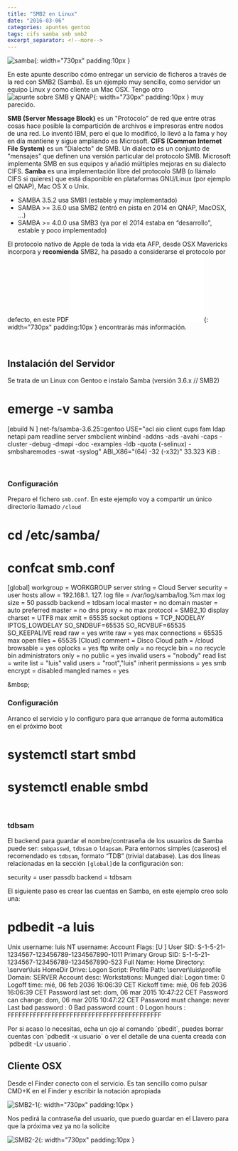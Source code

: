 ```yaml
---
title: "SMB2 en Linux"
date: "2016-03-06"
categories: apuntes gentoo
tags: cifs samba smb smb2
excerpt_separator: <!--more-->
---
```


![samba](/assets/img/original/samba.jpg){: width="730px" padding:10px }

En este apunte describo cómo entregar un servicio de ficheros a través de la red con SMB2 (Samba). Es un ejemplo muy sencillo, como servidor un equipo Linux y como cliente un Mac OSX. Tengo otro ![apunte sobre SMB y QNAP](/assets/img/original/?p=665){: width="730px" padding:10px } muy parecido.

**SMB (Server Message Block)** es un "Protocolo" de red que entre otras cosas hace posible la compartición de archivos e impresoras entre nodos de una red. Lo inventó IBM, pero el que lo modificó, lo llevó a la fama y hoy en día mantiene y sigue ampliando es Microsoft. **CIFS (Common Internet File System)** es un "Dialecto" de SMB. Un dialecto es un conjunto de "mensajes" que definen una versión particular del protocolo SMB. Microsoft implementa SMB en sus equipos y añadió múltiples mejoras en su dialecto CIFS. **Samba** es una implementación libre del protocolo SMB (o llámalo CIFS si quieres) que está disponible en plataformas GNU/Linux (por ejemplo el QNAP), Mac OS X o Unix.

- SAMBA 3.5.2 usa SMB1 (estable y muy implementado)
- SAMBA >= 3.6.0 usa SMB2 (entró en pista en 2014 en QNAP, MacOSX, …)
- SAMBA >= 4.0.0 usa SMB3 (ya por el 2014 estaba en “desarrollo", estable y poco implementado)

El protocolo nativo de Apple de toda la vida eta AFP, desde OSX Mavericks incorpora y **recomienda** SMB2, ha pasado a considerarse el protocolo por defecto, en este PDF ![OSX Mavericks Core Technology Overview, pagina 21](/assets/img/original/OSX_Mavericks_Core_Technology_Overview.pdf){: width="730px" padding:10px } encontrarás más información.

 

## Instalación del Servidor

Se trata de un Linux con Gentoo e instalo Samba (versión 3.6.x // SMB2)

# emerge -v samba
[ebuild  N     ] net-fs/samba-3.6.25::gentoo  USE="acl aio client cups fam ldap netapi pam readline server smbclient winbind -addns -ads -avahi -caps -cluster -debug -dmapi -doc -examples -ldb -quota (-selinux) -smbsharemodes -swat -syslog" ABI_X86="(64) -32 (-x32)" 33.323 KiB
:

 

### Configuración

Preparo el fichero `smb.conf`. En este ejemplo voy a compartir un único directorio llamado `/cloud`

 # cd /etc/samba/
 # confcat smb.conf
[global]
   workgroup = WORKGROUP
   server string = Cloud Server
   security = user
   hosts allow = 192.168.1. 127.
   log file = /var/log/samba/log.%m
   max log size = 50
   passdb backend = tdbsam
   local master = no
   domain master = auto
   preferred master = no
   dns proxy = no
   max protocol = SMB2_10
   display charset = UTF8
   max xmit = 65535
   socket options = TCP_NODELAY IPTOS_LOWDELAY SO_SNDBUF=65535 SO_RCVBUF=65535 SO_KEEPALIVE
   read raw = yes
   write raw = yes
   max connections = 65535
   max open files = 65535
[Cloud]
comment = Disco Cloud
path = /cloud
browsable = yes
oplocks = yes
ftp write only = no
recycle bin = no
recycle bin administrators only = no
public = yes
invalid users = "nobody"
read list =
write list = "luis"
valid users = "root","luis"
inherit permissions = yes
smb encrypt = disabled
mangled names = yes

&mbsp;

### Configuración

Arranco el servicio y lo configuro para que arranque de forma automática en el próximo boot

# systemctl start smbd
# systemctl enable smbd

 

### tdbsam

El backend para guardar el nombre/contraseña de los usuarios de Samba puede ser: `smbpasswd`, `tdbsam` o `ldapsam`. Para entornos simples (caseros) el recomendado es `tdbsam`, formato “TDB” (trivial database). Las dos líneas relacionadas en la sección `[global]`de la configuración son:

   security = user
   passdb backend = tdbsam

El siguiente paso es crear las cuentas en Samba, en este ejemplo creo solo una:

# pdbedit -a luis
Unix username:        luis
NT username:
Account Flags:        [U          ]
User SID:             S-1-5-21-1234567-123456789-1234567890-1011
Primary Group SID:    S-1-5-21-1234567-123456789-1234567890-523
Full Name:
Home Directory:       \\server\luis
HomeDir Drive:
Logon Script:
Profile Path:         \\server\luis\profile
Domain:               SERVER
Account desc:
Workstations:
Munged dial:
Logon time:           0
Logoff time:          mié, 06 feb 2036 16:06:39 CET
Kickoff time:         mié, 06 feb 2036 16:06:39 CET
Password last set:    dom, 06 mar 2015 10:47:22 CET
Password can change:  dom, 06 mar 2015 10:47:22 CET
Password must change: never
Last bad password   : 0
Bad password count  : 0
Logon hours         : FFFFFFFFFFFFFFFFFFFFFFFFFFFFFFFFFFFFFFFFFF

Por si acaso lo necesitas, echa un ojo al comando \`pbedit\`, puedes borrar cuentas con \`pdbedit -x usuario\` o ver el detalle de una cuenta creada con \`pdbedit -Lv usuario\`.

## Cliente OSX

Desde el Finder conecto con el servicio. Es tan sencillo como pulsar CMD+K en el Finder y escribir la notación apropiada

![SMB2-1](/assets/img/original/SMB2-1.png){: width="730px" padding:10px }

Nos pedirá la contraseña del usuario, que puedo guardar en el Llavero para que la próxima vez ya no la solicite

![SMB2-2](/assets/img/original/SMB2-2.png){: width="730px" padding:10px }
